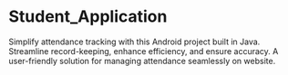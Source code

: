 # Student_Application
Simplify attendance tracking with this Android project built in Java. Streamline record-keeping, enhance efficiency, and ensure accuracy. A user-friendly solution for managing attendance seamlessly on website.
